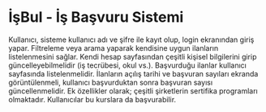 
# İşBul - İş Başvuru Sistemi
Kullanıcı, sisteme kullanıcı adı ve şifre ile kayıt olup, login ekranından giriş yapar. Filtreleme veya arama yaparak kendisine uygun ilanların listelenmesini sağlar. Kendi hesap sayfasından çeşitli kişisel bilgilerini girip güncelleyebilmelidir (iş tecrübesi, okul vs.). Başvurduğu ilanlar kullanıcı sayfasında listelenmelidir. İlanların açılış tarihi ve başvuran sayıları ekranda görüntülenmeli, kullanıcı başvurduktan sonra başvuran sayısı güncellenmelidir. Ek özellikler olarak; çeşitli şirketlerin sertifika programları olmaktadır. Kullanıcılar bu kurslara da başvurabilir. 

